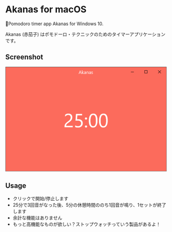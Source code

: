 # Akanas for macOS
🍅Pomodoro timer app Akanas for Windows 10.

Akanas (赤茄子) はポモドーロ・テクニックのためのタイマーアプリケーションです。

## Screenshot
![](./resources/screenshot.png)

## Usage
- クリックで開始/停止します
- 25分で3回音がなった後、5分の休憩時間ののち1回音が鳴り、1セットが終了します
- 余計な機能はありません
- もっと高機能なものが欲しい？ストップウォッチっていう製品があるよ！